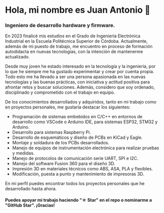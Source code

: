 # Hola, mi nombre es Juan Antonio 👋
### Ingeniero de desarrollo hardware y firmware.

En 2023 finalicé mis estudios en el Grado de Ingeniería Electrónica Industrial en la Escuela Politécnica Superior de Córdoba. Actualmente, además de mi puesto de trabajo, me encuentro en proceso de formación autodidacta en nuevas tecnologías, con la intención de mantenerme actualizado.

Desde muy joven he estado interesado en la tecnología y la ingeniería, por lo que he siempre me ha gustado experimentar y crear por cuenta propia. Todo esto me ha llevado a ser una persona apasionada en las nuevas tecnologías y las buenas prácticas, con iniciativa y actitud positiva para afrontar retos y buscar soluciones. Además, considero que soy ordenado, disciplinado y comprometido con el trabajo en equipo.

De los conocimientos desarrollados y adquiridos, tanto en mi trabajo como en proyectos personales, me gustaría destacar los siguientes:
- Programación de sistemas embebidos en C/C++ en entornos de desarrollo como VSCode o Arduino IDE, para sistemas ESP32, STM32 y Arduino.
- Desarrollo para sistemas Raspberry Pi.
- Desarrollo de esquemáticos y diseño de PCBs en KiCad y Eagle.
- Montaje y soldadura de los PCBs desarrollados.
- Manejo de equipos de instrumentación electrónica para realizar pruebas y medidas.
- Manejo de protocolos de comunicación serie UART, SPI e I2C.
- Manejo del software Fusion 360 para el diseño 3D.
- Impresión 3D en materiales técnicos como ABS, ASA, PLA y flexibles. 
- Modificación, puesta a punto y mantenimiento de impresoras 3D.

En mi perfil puedes encontrar todos los proyectos personales que he desarrollado hasta ahora.

#### Puedes apoyar mi trabajo haciendo "☆ Star" en el repo o nominarme a "GitHub Star". ¡Gracias!
